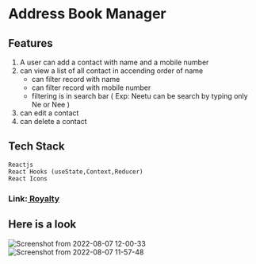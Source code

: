 
# Address Book Manager

## Features
1.  A user can add a contact with name and a mobile number
2. can view a list of all contact in accending order of name
   - can filter record with name 
   - can filter record with mobile number 
   - filtering is in search bar ( Exp: Neetu can be search by typing only Ne or Nee )
3. can edit a contact
4. can delete a contact

## Tech Stack

```
Reactjs
React Hooks (useState,Context,Reducer)
React Icons
```

###  Link:[ Royalty](https://address-book-manager-chi.vercel.app/)
## Here is a look
![Screenshot from 2022-08-07 12-00-33](https://user-images.githubusercontent.com/90403664/183278672-91bc73c7-862e-47da-a654-2cc9b89b18c4.png)
![Screenshot from 2022-08-07 11-57-48](https://user-images.githubusercontent.com/90403664/183278674-7eed3097-ec99-4eb1-a8e1-a291f88e22bc.png)
